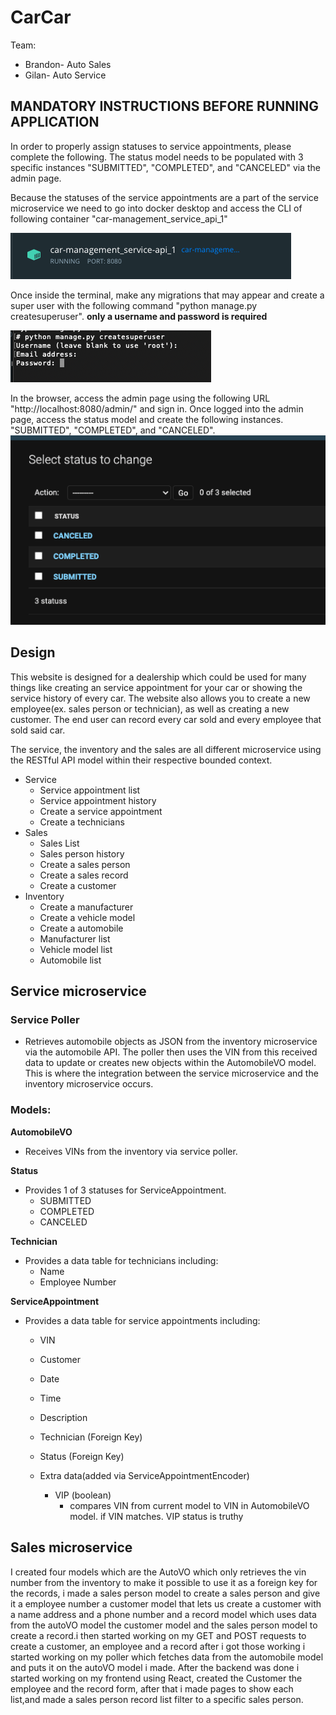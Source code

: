 # CarCar

Team:

- Brandon- Auto Sales
- Gilan- Auto Service

## MANDATORY INSTRUCTIONS BEFORE RUNNING APPLICATION

In order to properly assign statuses to service appointments, please complete the following.
The status model needs to be populated with 3 specific instances "SUBMITTED", "COMPLETED", and "CANCELED" via the admin page.

Because the statuses of the service appointments are a part of the service microservice we need to go into docker desktop and access the CLI of following container "car-management_service_api_1"

![Docker Service API](pic1.png)

Once inside the terminal, make any migrations that may appear and create a super user with the following command "python manage.py createsuperuser". **only a username and password is required**

![Create SuperUser](pic2.png)

In the browser, access the admin page using the following URL "http://localhost:8080/admin/" and sign in. Once logged into the admin page, access the status model and create the following instances. "SUBMITTED", "COMPLETED", and "CANCELED".
![Statuses](pic3.png)

## Design

This website is designed for a dealership which could be used for many things like creating an service appointment for your car or showing the service history of every car. The website also allows you to create a new employee(ex. sales person or technician), as well as creating a new customer. The end user can record every car sold and every employee that sold said car.

The service, the inventory and the sales are all different microservice using the RESTful API model within their respective bounded context.

- Service
  - Service appointment list
  - Service appointment history
  - Create a service appointment
  - Create a technicians
- Sales
  - Sales List
  - Sales person history
  - Create a sales person
  - Create a sales record
  - Create a customer
- Inventory
  - Create a manufacturer
  - Create a vehicle model
  - Create a automobile
  - Manufacturer list
  - Vehicle model list
  - Automobile list

## Service microservice

### Service Poller

- Retrieves automobile objects as JSON from the inventory microservice via the automobile API. The poller then uses the VIN from this received data to update or creates new objects within the AutomobileVO model. This is where the integration between the service microservice and the inventory microservice occurs.

### Models:

**AutomobileVO**

- Receives VINs from the inventory via service poller.

**Status**

- Provides 1 of 3 statuses for ServiceAppointment.
  - SUBMITTED
  - COMPLETED
  - CANCELED

**Technician**

- Provides a data table for technicians including:
  - Name
  - Employee Number

**ServiceAppointment**

- Provides a data table for service appointments including:

  - VIN
  - Customer
  - Date
  - Time
  - Description
  - Technician (Foreign Key)
  - Status (Foreign Key)

  - Extra data(added via ServiceAppointmentEncoder)
    - VIP (boolean)
      - compares VIN from current model to VIN in AutomobileVO model.
        if VIN matches. VIP status is truthy

## Sales microservice

I created four models which are the AutoVO which only retrieves the vin number from the inventory to make it possible to use it as a foreign key for the records, i made a sales person model to create a sales person and give it a employee number a customer model that lets us create a customer with a name address and a phone number and a record model which uses data from the autoVO model the customer model and the sales person model to create a record.i then started working on my GET and POST requests to create a customer, an employee and a record after i got those working i started working on my poller which fetches data from the automobile model and puts it on the autoVO model i made. After the backend was done i started working on my frontend using React, created the Customer the employee and the record form, after that i made pages to show each list,and made a sales person record list filter to a specific sales person.
